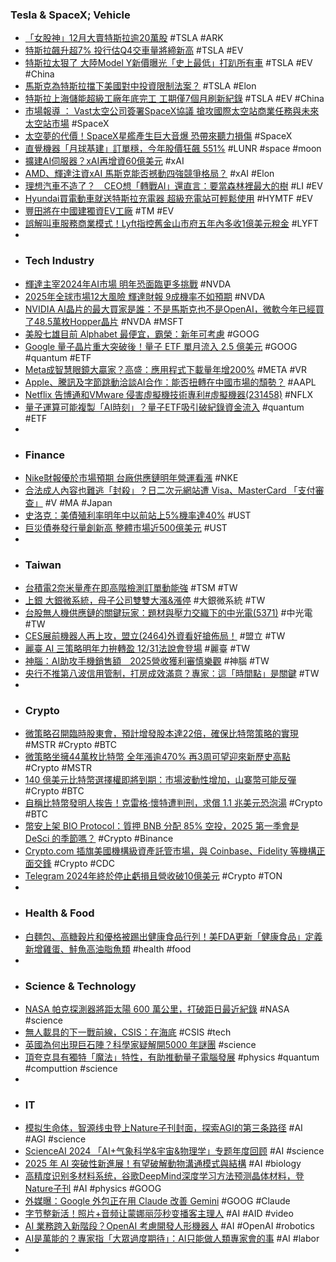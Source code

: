 ### Tesla & SpaceX; Vehicle
- [「女股神」12月大賣特斯拉逾20萬股](https://money.udn.com/money/story/123398/8447476) #TSLA #ARK
- [特斯拉飆升超7% 投行估Q4交車量將締新高](https://news.cnyes.com/news/id/5818447) #TSLA #EV
- [特斯拉太狠了 大陸Model Y新價曝光「史上最低」打趴所有車](https://www.chinatimes.com/realtimenews/20241225002482-260410) #TSLA #EV #China
- [馬斯克為特斯拉擋下美國對中投資限制法案？](https://news.cnyes.com/news/id/5818439) #TSLA #Elon
- [特斯拉上海儲能超級工廠年底完工 工期僅7個月刷新紀錄](https://money.udn.com/money/story/5603/8448530) #TSLA #EV #China
- [市場報導 ： Vast太空公司簽署SpaceX協議 搶攻國際太空站商業任務與未來太空站市場](https://iknow.stpi.narl.org.tw/Post/Read.aspx?PostID=21372) #SpaceX
- [太空夢的代價！SpaceX星艦產生巨大音爆 恐帶來聽力損傷](https://news.pchome.com.tw/science/technice/20241225/index-73510943588786338005.html) #SpaceX
- [直覺機器「月球基建」訂單穩，今年股價狂飆 551%](https://finance.technews.tw/2024/12/25/space-stock-intuitive-machines-continues-rally-lifted-by-nasa-contracts/) #LUNR #space #moon
- [擴建AI伺服器？xAI再增資60億美元](https://www.ithome.com.tw/news/166666) #xAI
- [AMD、輝達注資xAI 馬斯克能否撼動四強競爭格局？](https://news.cnyes.com/news/id/5818392) #xAI #Elon
- [理想汽車不造了？　CEO想「轉戰AI」還直言：要當森林裡最大的樹](https://www.ettoday.net/news/20241225/2880437.htm) #LI #EV
- [Hyundai買電動車就送特斯拉充電器 超級充電站可輕鬆使用](https://autos.yahoo.com.tw/news/hyundai買電動車就送特斯拉充電器-超級充電站可輕鬆使用-123202297.html) #HYMTF #EV
- [豐田將在中國建獨資EV工廠](https://zh.cn.nikkei.com/industry/icar/57608-2024-12-24-08-47-47.html) #TM #EV
- [誤解叫車服務商業模式！Lyft指控舊金山市府五年內多收1億美元稅金](https://news.cnyes.com/news/id/5818897) #LYFT
-
- ### Tech Industry
- [輝達主宰2024年AI市場 明年恐面臨更多挑戰](https://news.cnyes.com/news/id/5818323) #NVDA
- [2025年全球市場12大風險 輝達財報 9成機率不如預期](https://news.ustv.com.tw/newsdetail/20241225A001006) #NVDA
- [NVIDIA AI晶片的最大買家是誰：不是馬斯克也不是OpenAI，微軟今年已經買了48.5萬枚Hopper晶片](https://www.techbang.com/posts/120313-who-is-the-biggest-buyer-of-nvidia-ai-chips-the-tech-giant) #NVDA #MSFT
- [美股七雄目前 Alphabet 最便宜，霸榮：新年可考慮](https://finance.technews.tw/2024/12/25/alphabet-is-cheapest-of-magnificent-seven/) #GOOG
- [Google 量子晶片重大突破後！量子 ETF 單月流入 2.5 億美元](https://finance.technews.tw/2024/12/25/defiance-quantum-etf/) #GOOG #quantum #ETF
- [Meta成智慧眼鏡大贏家？高盛：應用程式下載量年增200%](https://news.cnyes.com/news/id/5818094) #META #VR
- [Apple、騰訊及字節跳動洽談AI合作：能否扭轉在中國市場的頹勢？](https://uanalyze.com.tw/articles/518199114) #AAPL
- [Netflix 告博通和VMware 侵害虛擬機技術專利#虛擬機器(231458)](https://www.cool3c.com/article/231458) #NFLX
- [量子運算可能複製「AI時刻」？量子ETF吸引破紀錄資金流入](https://news.cnyes.com/news/id/5818775) #quantum #ETF
-
- ### Finance
- [Nike財報優於市場預期 台廠供應鏈明年營運看漲](https://www.ctee.com.tw/news/20241225701520-430503) #NKE
- [合法成人內容也難逃「封殺」？日二次元網站遭 Visa、MasterCard 「支付審查」](https://technews.tw/2024/12/25/visa-and-mastercard-is-doing-content-moderation-worldwide/) #V #MA #Japan
- [史洛克：美債殖利率明年中以前站上5%機率達40%](https://www.moneydj.com/kmdj/news/newsviewer.aspx?a=fd7b0541-2d3a-4f48-a975-28d65294d6da) #UST
- [巨災債券發行量創新高 整體市場近500億美元](https://news.cnyes.com/news/id/5818378) #UST
-
- ### Taiwan
- [台積電2奈米量產在即高階檢測訂單動能強](https://news.ustv.com.tw/newsdetail/20241224A138) #TSM #TW
- [上銀 大銀微系統，母子公司雙雙大漲&漲停](https://news.cnyes.com/news/id/5817906) #大銀微系統 #TW
- [台股無人機供應鏈的關鍵玩家：題材與壓力交織下的中光電(5371)](https://uanalyze.com.tw/articles/723579067) #中光電 #TW
- [CES展前機器人再上攻，盟立(2464)外資看好搶佈局！](https://www.cmoney.tw/notes/note-detail.aspx?nid=892244) #盟立 #TW
- [麗臺 AI 三策略明年力拚轉盈 12/31法說會登場](https://news.cnyes.com/news/id/5818926) #麗臺 #TW
- [神腦：AI助攻手機銷售額　2025營收獲利審慎樂觀](https://finance.ettoday.net/news/2880460) #神腦 #TW
- [央行不推第八波信用管制，打房成效滿意？專家：這「時間點」是關鍵](https://finance.technews.tw/2024/12/24/cbc-crack-down-on-house-prices/) #TW
-
- ### Crypto
- [微策略召開臨時股東會，預計增發股本達22倍，確保比特幣策略的實現](https://abmedia.io/microstrategy-announces-a-special-meeting-for-shareholders) #MSTR #Crypto #BTC
- [微策略坐擁44萬枚比特幣 全年漲逾470% 再3周可望迎來新歷史高點](https://news.cnyes.com/news/id/5818756) #Crypto #MSTR
- [140 億美元比特幣選擇權即將到期：市場波動性增加，山寨幣可能反彈](https://blockcast.it/2024/12/24/bitcoin-faces-record-14b-options-expiry-heightening-market-volatility/) #Crypto #BTC
- [自稱比特幣發明人挨告！克雷格·懷特遭判刑，求償 1.1 兆美元恐泡湯](https://www.techbang.com/posts/120375-craig-wright-11) #Crypto #BTC
- [幣安上架 BIO Protocol：質押 BNB 分配 85% 空投，2025 第一季會是 DeSci 的季節嗎？](https://abmedia.io/binance-listing-bio-protocol) #Crypto #Binance
- [Crypto.com 插旗美國機構級資產託管市場，與 Coinbase、Fidelity 等機構正面交鋒](https://abmedia.io/crypto-com-enter-us-institutional-asset-custody-market) #Crypto #CDC
- [Telegram 2024年終於停止虧損且營收破10億美元](https://www.ithome.com.tw/news/166661) #Crypto #TON
-
- ### Health & Food
- [白麵包、高糖穀片和優格被踢出健康食品行列！美FDA更新「健康食品」定義 新增雞蛋、鮭魚高油脂魚類](https://www.foodnext.net/life/health2/paper/6091042122) #health #food
-
- ### Science & Technology
- [NASA 帕克探測器將距太陽 600 萬公里，打破距日最近紀錄](https://technews.tw/2024/12/24/nasas-parker-solar-probe-aims-to-fly-closer-to-the-sun-like-never-before/) #NASA #science
- [無人載具的下一戰前線，CSIS：在海底](https://technews.tw/2024/12/23/csis-said-underwater-will-be-the-next-frontline-for-drones/) #CSIS #tech
- [英國為何出現巨石陣？科學家疑解開5000 年謎團](https://www.msn.com/zh-tw/news/world/英國為何出現巨石陣-科學家疑解開5000年謎團/ar-AA1wobdX) #science
- [頂夸克具有獨特「魔法」特性，有助推動量子電腦發展](https://technews.tw/2024/12/25/magic-property-quantum-system-top-quarks/) #physics #quantum #computtion #science
-
- ### IT
- [模拟生命体，智源线虫登上Nature子刊封面，探索AGI的第三条路径](https://www.jiqizhixin.com/articles/2024-12-25-4) #AI #AGI #science
- [ScienceAI 2024 「AI+气象科学&宇宙&物理学」专题年度回顾](https://www.jiqizhixin.com/articles/2024-12-25-8) #AI #science
- [2025 年 AI 突破性新進展！有望破解動物溝通模式與結構](https://technews.tw/2024/12/25/advancements-in-ai-aim-to-decode-animal-communication/) #AI #biology
- [高精度识别多材料系统，谷歌DeepMind深度学习方法预测晶体材料，登Nature子刊](https://www.jiqizhixin.com/articles/2024-12-25-7) #AI #physics #GOOG
- [外媒曝：Google 外包正在用 Claude 改善 Gemini](https://www.inside.com.tw/article/37142-claude-helps-improve-gemini) #GOOG #Claude
- [字节整新活！照片+音频让蒙娜丽莎秒变播客主理人](https://www.jiqizhixin.com/articles/2024-12-24-3) #AI #AID #video
- [AI 業務跨入新階段？OpenAI 考慮開發人形機器人](https://technews.tw/2024/12/25/openai-considered-building-a-humanoid-robot/) #AI #OpenAI #robotics
- [AI是萬能的？專家指「大眾過度期待」：AI只能做人類專家會的事](https://udn.com/news/story/7240/8448689) #AI #labor
-